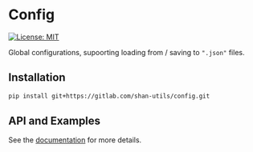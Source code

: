 # Config

[![License: MIT](https://img.shields.io/badge/License-MIT-green.svg)](https://opensource.org/licenses/MIT)

Global configurations, supoorting loading from / saving to `".json"` files.

## Installation

```bash
pip install git+https://gitlab.com/shan-utils/config.git
```

## API and Examples

See the [documentation](https://shan-utils.gitlab.io/config/) for more details.

